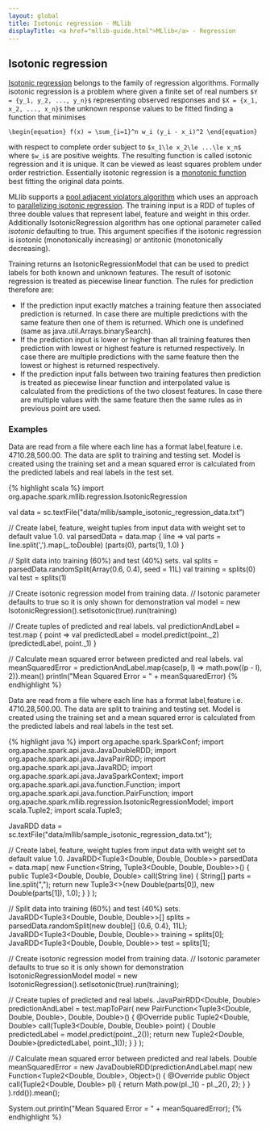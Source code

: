 ```yaml
---
layout: global
title: Isotonic regression - MLlib
displayTitle: <a href="mllib-guide.html">MLlib</a> - Regression
---
```


## Isotonic regression
[Isotonic regression](http://en.wikipedia.org/wiki/Isotonic_regression)
belongs to the family of regression algorithms. Formally isotonic regression is a problem where
given a finite set of real numbers `$Y = {y_1, y_2, ..., y_n}$` representing observed responses
and `$X = {x_1, x_2, ..., x_n}$` the unknown response values to be fitted
finding a function that minimises

`\begin{equation}
  f(x) = \sum_{i=1}^n w_i (y_i - x_i)^2
\end{equation}`

with respect to complete order subject to
`$x_1\le x_2\le ...\le x_n$` where `$w_i$` are positive weights.
The resulting function is called isotonic regression and it is unique.
It can be viewed as least squares problem under order restriction.
Essentially isotonic regression is a
[monotonic function](http://en.wikipedia.org/wiki/Monotonic_function)
best fitting the original data points.

MLlib supports a
[pool adjacent violators algorithm](http://doi.org/10.1198/TECH.2010.10111)
which uses an approach to
[parallelizing isotonic regression](http://doi.org/10.1007/978-3-642-99789-1_10).
The training input is a RDD of tuples of three double values that represent
label, feature and weight in this order. Additionally IsotonicRegression algorithm has one
optional parameter called $isotonic$ defaulting to true.
This argument specifies if the isotonic regression is
isotonic (monotonically increasing) or antitonic (monotonically decreasing).

Training returns an IsotonicRegressionModel that can be used to predict
labels for both known and unknown features. The result of isotonic regression
is treated as piecewise linear function. The rules for prediction therefore are:

* If the prediction input exactly matches a training feature
  then associated prediction is returned. In case there are multiple predictions with the same
  feature then one of them is returned. Which one is undefined
  (same as java.util.Arrays.binarySearch).
* If the prediction input is lower or higher than all training features
  then prediction with lowest or highest feature is returned respectively.
  In case there are multiple predictions with the same feature
  then the lowest or highest is returned respectively.
* If the prediction input falls between two training features then prediction is treated
  as piecewise linear function and interpolated value is calculated from the
  predictions of the two closest features. In case there are multiple values
  with the same feature then the same rules as in previous point are used.

### Examples

<div class="codetabs">
<div data-lang="scala" markdown="1">
Data are read from a file where each line has a format label,feature
i.e. 4710.28,500.00. The data are split to training and testing set.
Model is created using the training set and a mean squared error is calculated from the predicted
labels and real labels in the test set.

{% highlight scala %}
import org.apache.spark.mllib.regression.IsotonicRegression

val data = sc.textFile("data/mllib/sample_isotonic_regression_data.txt")

// Create label, feature, weight tuples from input data with weight set to default value 1.0.
val parsedData = data.map { line =>
  val parts = line.split(',').map(_.toDouble)
  (parts(0), parts(1), 1.0)
}

// Split data into training (60%) and test (40%) sets.
val splits = parsedData.randomSplit(Array(0.6, 0.4), seed = 11L)
val training = splits(0)
val test = splits(1)

// Create isotonic regression model from training data.
// Isotonic parameter defaults to true so it is only shown for demonstration
val model = new IsotonicRegression().setIsotonic(true).run(training)

// Create tuples of predicted and real labels.
val predictionAndLabel = test.map { point =>
  val predictedLabel = model.predict(point._2)
  (predictedLabel, point._1)
}

// Calculate mean squared error between predicted and real labels.
val meanSquaredError = predictionAndLabel.map{case(p, l) => math.pow((p - l), 2)}.mean()
println("Mean Squared Error = " + meanSquaredError)
{% endhighlight %}
</div>

<div data-lang="java" markdown="1">
Data are read from a file where each line has a format label,feature
i.e. 4710.28,500.00. The data are split to training and testing set.
Model is created using the training set and a mean squared error is calculated from the predicted
labels and real labels in the test set.

{% highlight java %}
import org.apache.spark.SparkConf;
import org.apache.spark.api.java.JavaDoubleRDD;
import org.apache.spark.api.java.JavaPairRDD;
import org.apache.spark.api.java.JavaRDD;
import org.apache.spark.api.java.JavaSparkContext;
import org.apache.spark.api.java.function.Function;
import org.apache.spark.api.java.function.PairFunction;
import org.apache.spark.mllib.regression.IsotonicRegressionModel;
import scala.Tuple2;
import scala.Tuple3;

JavaRDD<String> data = sc.textFile("data/mllib/sample_isotonic_regression_data.txt");

// Create label, feature, weight tuples from input data with weight set to default value 1.0.
JavaRDD<Tuple3<Double, Double, Double>> parsedData = data.map(
  new Function<String, Tuple3<Double, Double, Double>>() {
    public Tuple3<Double, Double, Double> call(String line) {
      String[] parts = line.split(",");
      return new Tuple3<>(new Double(parts[0]), new Double(parts[1]), 1.0);
    }
  }
);

// Split data into training (60%) and test (40%) sets.
JavaRDD<Tuple3<Double, Double, Double>>[] splits = parsedData.randomSplit(new double[] {0.6, 0.4}, 11L);
JavaRDD<Tuple3<Double, Double, Double>> training = splits[0];
JavaRDD<Tuple3<Double, Double, Double>> test = splits[1];

// Create isotonic regression model from training data.
// Isotonic parameter defaults to true so it is only shown for demonstration
IsotonicRegressionModel model = new IsotonicRegression().setIsotonic(true).run(training);

// Create tuples of predicted and real labels.
JavaPairRDD<Double, Double> predictionAndLabel = test.mapToPair(
  new PairFunction<Tuple3<Double, Double, Double>, Double, Double>() {
    @Override public Tuple2<Double, Double> call(Tuple3<Double, Double, Double> point) {
      Double predictedLabel = model.predict(point._2());
      return new Tuple2<Double, Double>(predictedLabel, point._1());
    }
  }
);

// Calculate mean squared error between predicted and real labels.
Double meanSquaredError = new JavaDoubleRDD(predictionAndLabel.map(
  new Function<Tuple2<Double, Double>, Object>() {
    @Override public Object call(Tuple2<Double, Double> pl) {
      return Math.pow(pl._1() - pl._2(), 2);
    }
  }
).rdd()).mean();

System.out.println("Mean Squared Error = " + meanSquaredError);
{% endhighlight %}
</div>
</div>
